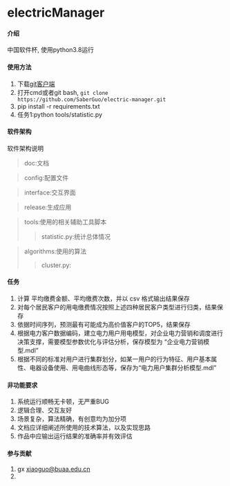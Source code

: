 # electricManager

#### 介绍
中国软件杯, 使用python3.8运行


#### 使用方法

1. 下载[git客户端](https://git-scm.com/downloads)
2. 打开cmd或者git bash, `git clone https://github.com/SaberGuo/electric-manager.git`
3. pip install -r requirements.txt
4. 任务1:python tools/statistic.py

#### 软件架构
软件架构说明
>doc:文档

>config:配置文件

>interface:交互界面

>release:生成应用

>tools:使用的相关辅助工具脚本
>>statistic.py:统计总体情况

>algorithms:使用的算法  
>>cluster.py:


#### 任务

1.  计算 平均缴费金额、平均缴费次数，并以 csv 格式输出结果保存
2.  对每个居民客户的用电缴费情况按照上述四种居民客户类型进行归类，结果保存
3.  依据时间序列，预测最有可能成为高价值客户的TOP5，结果保存
4.  根据电力客户数据编码，建立电力用户用电模型，对企业电力营销和调度进行决策支撑，需要模型参数优化与评估分析，保存模型为 “企业电力营销模型.mdl”
5.  根据不同的标准对用户进行集群划分，如某一用户的行为特征、用户基本属性、电器设备使用、用电曲线形态等，保存为“电力用户集群分析模型.mdl”

#### 非功能要求

1.  系统运行顺畅无卡顿，无严重BUG
2.  逻辑合理、交互友好
3.  场景复杂，算法精确，有创意均为加分项
4.  文档应详细阐述所使用的技术算法，以及实现思路
5.  作品中应输出运行结果的准确率并有效评估

#### 参与贡献

1.  gx xiaoguo@buaa.edu.cn
2.  
